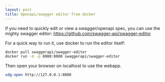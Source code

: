 ```yaml
---
layout: post
title: Openapi/swagger editor from docker
---
```


If you need to quickly edit or view a swagger/openapi spec, you can use the mighty swagger editor: https://github.com/swagger-api/swagger-editor

For a quick way to run it, use docker to run the editor itself:
```bash
docker pull swaggerapi/swagger-editor
docker run -d -p 8080:8080 swaggerapi/swagger-editor
```
Then open your browser on localhost to use the webapp.
```bash
xdg-open http://127.0.0.1:8080
```
